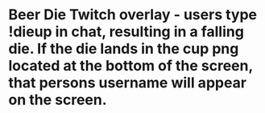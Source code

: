 # Beer Die Twitch overlay - users type !dieup in chat, resulting in a falling die. If the die lands in the cup png located at the bottom of the screen, that persons username will appear on the screen.
